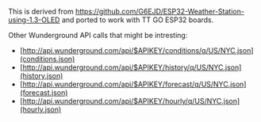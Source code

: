 This is derived from https://github.com/G6EJD/ESP32-Weather-Station-using-1.3-OLED
and ported to work with TT GO ESP32 boards.

Other Wunderground API calls that might be intresting:

* [http://api.wunderground.com/api/$APIKEY/conditions/q/US/NYC.json](conditions.json)
* [http://api.wunderground.com/api/$APIKEY/history/q/US/NYC.json](history.json)
* [http://api.wunderground.com/api/$APIKEY/forecast/q/US/NYC.json](forecast.json)
* [http://api.wunderground.com/api/$APIKEY/hourly/q/US/NYC.json](hourly.json)
